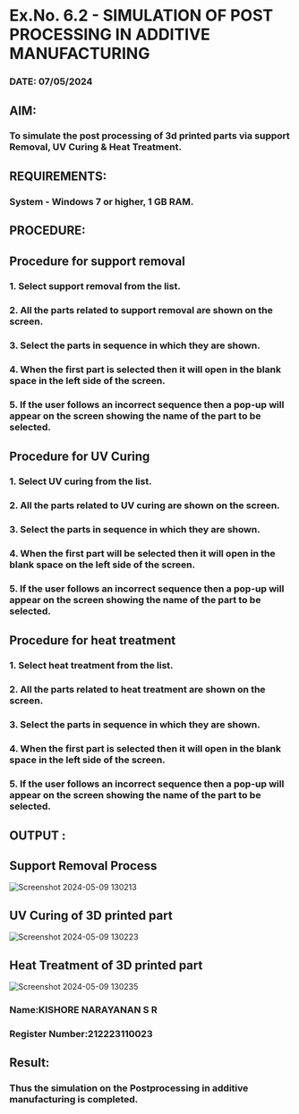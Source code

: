 # Ex.No. 6.2 - SIMULATION OF POST PROCESSING IN ADDITIVE MANUFACTURING

### DATE: 07/05/2024

## AIM: 
### To simulate the post processing of 3d printed parts via support Removal, UV Curing & Heat Treatment.

## REQUIREMENTS:
### System - Windows 7 or higher, 1 GB RAM.

## PROCEDURE:

## Procedure for support removal
### 1.	Select support removal from the list.
### 2.	All the parts related to support removal are shown on the screen.
### 3.	Select the parts in sequence in which they are shown.
### 4.	When the first part is selected then it will open in the blank space in the left side of the screen.
### 5.	If the user follows an incorrect sequence then a pop-up will appear on the screen showing the name of the part to be selected.

## Procedure for UV Curing
### 1.	Select UV curing from the list.
### 2.	All the parts related to UV curing are shown on the screen.
### 3.	Select the parts in sequence in which they are shown.
### 4.	When the first part will be selected then it will open in the blank space on the left side of the screen.
### 5.	If the user follows an incorrect sequence then a pop-up will appear on the screen showing the name of the part to be selected.

## Procedure for heat treatment
### 1.	Select heat treatment from the list.
### 2.	All the parts related to heat treatment are shown on the screen.
### 3.	Select the parts in sequence in which they are shown.
### 4.	When the first part is selected then it will open in the blank space in the left side of the screen.
### 5.	If the user follows an incorrect sequence then a pop-up will appear on the screen showing the name of the part to be selected.

## OUTPUT :

## Support Removal Process
![Screenshot 2024-05-09 130213](https://github.com/KISHORENARAYANANSR/Ex.No.9---SIMULATION-OF-POST--PROCESSING-IN-ADDITIVE-MANUFACTURING/assets/148202102/36284f37-bb34-4f07-9793-42147ed2143f)

## UV Curing of 3D printed part
![Screenshot 2024-05-09 130223](https://github.com/KISHORENARAYANANSR/Ex.No.9---SIMULATION-OF-POST--PROCESSING-IN-ADDITIVE-MANUFACTURING/assets/148202102/73f6b565-13aa-47c1-94ae-b7657dca45d1)

## Heat Treatment of 3D printed part
![Screenshot 2024-05-09 130235](https://github.com/KISHORENARAYANANSR/Ex.No.9---SIMULATION-OF-POST--PROCESSING-IN-ADDITIVE-MANUFACTURING/assets/148202102/760fdfe4-3b15-4c24-a0e6-f9fbdb09fe38)


### Name:KISHORE NARAYANAN S R
### Register Number:212223110023

## Result: 
### Thus the simulation on the Postprocessing in additive manufacturing is completed.

